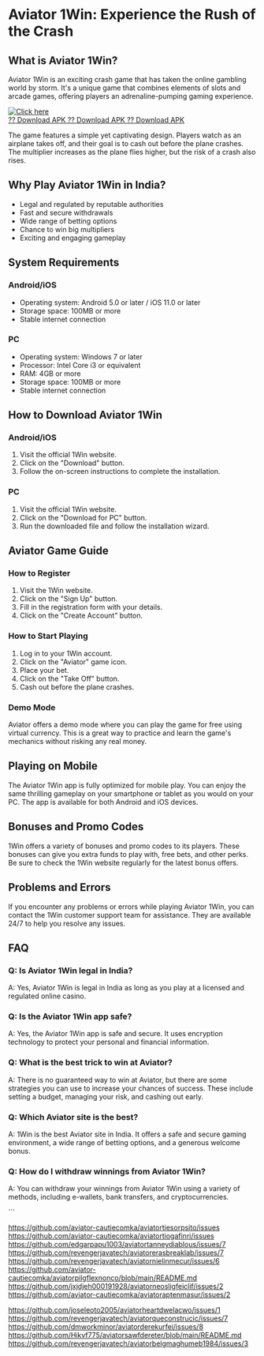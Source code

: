 # Aviator 1Win: Experience the Rush of the Crash

## What is Aviator 1Win?

Aviator 1Win is an exciting crash game that has taken the online
gambling world by storm. It\'s a unique game that combines elements of
slots and arcade games, offering players an adrenaline-pumping gaming
experience.

[![Click
here](https://readscoops.com/wp-content/uploads/2023/03/Readscoop-aviator-1-1.jpg)](https://traff.sbs/deff)\
[?? Download APK ?? Download APK ?? Download
APK](https://traff.sbs/deff)

The game features a simple yet captivating design. Players watch as an
airplane takes off, and their goal is to cash out before the plane
crashes. The multiplier increases as the plane flies higher, but the
risk of a crash also rises.

## Why Play Aviator 1Win in India?

-   Legal and regulated by reputable authorities
-   Fast and secure withdrawals
-   Wide range of betting options
-   Chance to win big multipliers
-   Exciting and engaging gameplay

## System Requirements

### Android/iOS

-   Operating system: Android 5.0 or later / iOS 11.0 or later
-   Storage space: 100MB or more
-   Stable internet connection

### PC

-   Operating system: Windows 7 or later
-   Processor: Intel Core i3 or equivalent
-   RAM: 4GB or more
-   Storage space: 100MB or more
-   Stable internet connection

## How to Download Aviator 1Win

### Android/iOS

1.  Visit the official 1Win website.
2.  Click on the "Download" button.
3.  Follow the on-screen instructions to complete the installation.

### PC

1.  Visit the official 1Win website.
2.  Click on the "Download for PC" button.
3.  Run the downloaded file and follow the installation wizard.

## Aviator Game Guide

### How to Register

1.  Visit the 1Win website.
2.  Click on the "Sign Up" button.
3.  Fill in the registration form with your details.
4.  Click on the "Create Account" button.

### How to Start Playing

1.  Log in to your 1Win account.
2.  Click on the "Aviator" game icon.
3.  Place your bet.
4.  Click on the "Take Off" button.
5.  Cash out before the plane crashes.

### Demo Mode

Aviator offers a demo mode where you can play the game for free using
virtual currency. This is a great way to practice and learn the game\'s
mechanics without risking any real money.

## Playing on Mobile

The Aviator 1Win app is fully optimized for mobile play. You can enjoy
the same thrilling gameplay on your smartphone or tablet as you would on
your PC. The app is available for both Android and iOS devices.

## Bonuses and Promo Codes

1Win offers a variety of bonuses and promo codes to its players. These
bonuses can give you extra funds to play with, free bets, and other
perks. Be sure to check the 1Win website regularly for the latest bonus
offers.

## Problems and Errors

If you encounter any problems or errors while playing Aviator 1Win, you
can contact the 1Win customer support team for assistance. They are
available 24/7 to help you resolve any issues.

## FAQ

### Q: Is Aviator 1Win legal in India?

A: Yes, Aviator 1Win is legal in India as long as you play at a licensed
and regulated online casino.

### Q: Is the Aviator 1Win app safe?

A: Yes, the Aviator 1Win app is safe and secure. It uses encryption
technology to protect your personal and financial information.

### Q: What is the best trick to win at Aviator?

A: There is no guaranteed way to win at Aviator, but there are some
strategies you can use to increase your chances of success. These
include setting a budget, managing your risk, and cashing out early.

### Q: Which Aviator site is the best?

A: 1Win is the best Aviator site in India. It offers a safe and secure
gaming environment, a wide range of betting options, and a generous
welcome bonus.

### Q: How do I withdraw winnings from Aviator 1Win?

A: You can withdraw your winnings from Aviator 1Win using a variety of
methods, including e-wallets, bank transfers, and cryptocurrencies.

\`\`\`

https://github.com/aviator-cautiecomka/aviatortiesorpsito/issues
https://github.com/aviator-cautiecomka/aviatortiogafinri/issues
https://github.com/edgarpapu1003/aviatortanneydiablous/issues/7
https://github.com/revengerjavatech/aviatorerasbreaklab/issues/7
https://github.com/revengerjavatech/aviatornielinmecur/issues/6
https://github.com/aviator-cautiecomka/aviatorpilgflexnonco/blob/main/README.md
https://github.com/jxjdjeh000191928/aviatorneosligfeiclif/issues/2
https://github.com/aviator-cautiecomka/aviatoraptenmasur/issues/2


https://github.com/joseleoto2005/aviatorheartdwelacwo/issues/1
https://github.com/revengerjavatech/aviatorqueconstrucic/issues/7
https://github.com/dmworkminor/aviatorderekurfei/issues/8
https://github.com/Hikvf775/aviatorsawfdereter/blob/main/README.md
https://github.com/revengerjavatech/aviatorbelgmaghumeb1984/issues/3
